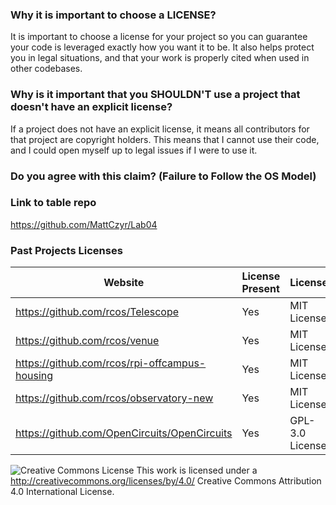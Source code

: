 

### Why it is important to choose a LICENSE?

It is important to choose a license for your project so you can guarantee your code is leveraged exactly how you want it to be.  It also helps protect you in legal situations, and that your work is properly cited when used in other codebases.

### Why is it important that you SHOULDN'T use a project that doesn't have an explicit license?

If a project does not have an explicit license, it means all contributors for that project are copyright holders.  This means that I cannot use their code, and I could open myself up to legal issues if I were to use it.

### Do you agree with this claim? (Failure to Follow the OS Model)




### Link to table repo

https://github.com/MattCzyr/Lab04

### Past Projects Licenses

Website | License Present | License
---------|:----------|:-------
https://github.com/rcos/Telescope | Yes | MIT License
https://github.com/rcos/venue | Yes | MIT License
https://github.com/rcos/rpi-offcampus-housing | Yes | MIT License
https://github.com/rcos/observatory-new | Yes | MIT License
https://github.com/OpenCircuits/OpenCircuits | Yes | GPL-3.0 License

![Creative Commons License](https://camo.githubusercontent.com/72af7c8e70a45c471163e803748d0338b3b2b52f6b040804e549e4163de72a58/68747470733a2f2f692e6372656174697665636f6d6d6f6e732e6f72672f6c2f62792f342e302f38387833312e706e67) This work is licensed under a http://creativecommons.org/licenses/by/4.0/ Creative Commons Attribution 4.0 International License.